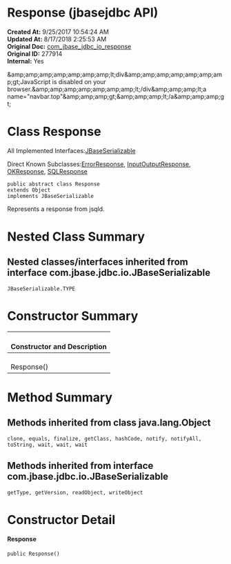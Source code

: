 # Response (jbasejdbc API)

**Created At:** 9/25/2017 10:54:24 AM  
**Updated At:** 8/17/2018 2:25:53 AM  
**Original Doc:** [com_jbase_jdbc_io_response](https://docs.jbase.com/39232-io/com_jbase_jdbc_io_response)  
**Original ID:** 277914  
**Internal:** Yes  

<!--<br>    try {<br>        if (location.href.indexOf('is-external=true') == -1) {<br>            parent.document.title="Response (jbasejdbc   API)";<br>        }<br>    }<br>    catch(err) {<br>    }<br>//-->&amp;amp;amp;amp;amp;amp;amp;amp;lt;div&amp;amp;amp;amp;amp;amp;amp;amp;gt;JavaScript is disabled on your browser.&amp;amp;amp;amp;amp;amp;amp;amp;lt;/div&amp;amp;amp;amp;lt;a name="navbar.top"&amp;amp;amp;amp;gt;&amp;amp;amp;amp;lt;/a&amp;amp;amp;amp;gt;
# Class Response


All Implemented Interfaces:[JBaseSerializable](./../jbaseserializable-%28jbasejdbc-api%29 "interface in com.jbase.jdbc.io")

Direct Known Subclasses:[ErrorResponse](./. "class in com.jbase.jdbc.io"), [InputOutputResponse](./. "class in com.jbase.jdbc.protocol"), [OKResponse](./. "class in com.jbase.jdbc.io"), [SQLResponse](./. "class in com.jbase.jdbc.protocol")
```
public abstract class Response
extends Object
implements JBaseSerializable
```

Represents a response from jsqld.



# 

# 


# Nested Class Summary



## Nested classes/interfaces inherited from interface com.jbase.jdbc.io.JBaseSerializable
`JBaseSerializable.TYPE`

# 

# 


# Constructor Summary

| <br>Constructor and Description<br> |
| --- |
| <br>Response()<br> |




# 


# Method Summary



## Methods inherited from class java.lang.Object
`clone, equals, finalize, getClass, hashCode, notify, notifyAll, toString, wait, wait, wait`







## Methods inherited from interface com.jbase.jdbc.io.JBaseSerializable
`getType, getVersion, readObject, writeObject`

# 


# Constructor Detail

#### **Response**

```
public Response()
```




